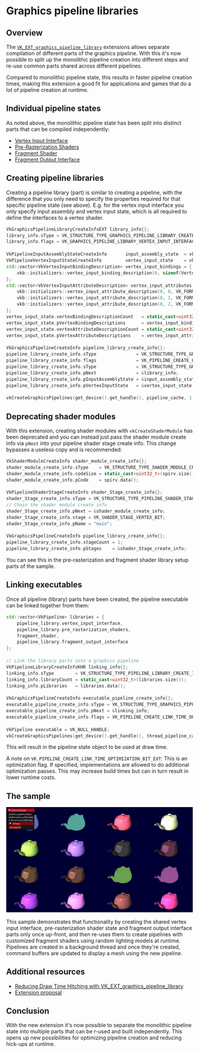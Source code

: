 <!--
- Copyright (c) 2022, Sascha Willems
-
- SPDX-License-Identifier: Apache-2.0
-
- Licensed under the Apache License, Version 2.0 the "License";
- you may not use this file except in compliance with the License.
- You may obtain a copy of the License at
-
-     http://www.apache.org/licenses/LICENSE-2.0
-
- Unless required by applicable law or agreed to in writing, software
- distributed under the License is distributed on an "AS IS" BASIS,
- WITHOUT WARRANTIES OR CONDITIONS OF ANY KIND, either express or implied.
- See the License for the specific language governing permissions and
- limitations under the License.
-
-->

# Graphics pipeline libraries

## Overview

The [```VK_EXT_graphics_pipeline_library```](https://www.khronos.org/registry/vulkan/specs/1.3-extensions/man/html/VK_EXT_graphics_pipeline_library.html) extensions allows separate compilation of different parts of the graphics pipeline. With this it's now possible to split up the monolithic pipeline creation into different steps and re-use common parts shared across different pipelines.

Compared to monolithic pipeline state, this results in faster pipeline creation times, making this extension a good fit for applications and games that do a lot of pipeline creation at runtime.

## Individual pipeline states

As noted above, the monolithic pipeline state has been split into distinct parts that can be compiled independently:

* [Vertex Input Interface](https://www.khronos.org/registry/vulkan/specs/1.3-extensions/html/vkspec.html#pipeline-graphics-subsets-vertex-input)
* [Pre-Rasterization Shaders](https://www.khronos.org/registry/vulkan/specs/1.3-extensions/html/vkspec.html#pipeline-graphics-subsets-pre-rasterization)
* [Fragment Shader](https://www.khronos.org/registry/vulkan/specs/1.3-extensions/html/vkspec.html#pipeline-graphics-subsets-fragment-shader)
* [Fragment Output Interface](https://www.khronos.org/registry/vulkan/specs/1.3-extensions/html/vkspec.html#pipeline-graphics-subsets-fragment-output)

## Creating pipeline libraries

Creating a pipeline library (part) is similar to creating a pipeline, with the difference that you only need to specify the properties required for that specific pipeline state (see above). E.g. for the vertex input interface you only specify input assembly and vertex input state, which is all required to define the interfaces to a vertex shader.

```cpp
VkGraphicsPipelineLibraryCreateInfoEXT library_info{};
library_info.sType = VK_STRUCTURE_TYPE_GRAPHICS_PIPELINE_LIBRARY_CREATE_INFO_EXT;
library_info.flags = VK_GRAPHICS_PIPELINE_LIBRARY_VERTEX_INPUT_INTERFACE_BIT_EXT;

VkPipelineInputAssemblyStateCreateInfo       input_assembly_state  = vkb::initializers::pipeline_input_assembly_state_create_info(VK_PRIMITIVE_TOPOLOGY_TRIANGLE_LIST, 0, VK_FALSE);
VkPipelineVertexInputStateCreateInfo         vertex_input_state    = vkb::initializers::pipeline_vertex_input_state_create_info();
std::vector<VkVertexInputBindingDescription> vertex_input_bindings = {
    vkb::initializers::vertex_input_binding_description(0, sizeof(Vertex), VK_VERTEX_INPUT_RATE_VERTEX),
};
std::vector<VkVertexInputAttributeDescription> vertex_input_attributes = {
    vkb::initializers::vertex_input_attribute_description(0, 0, VK_FORMAT_R32G32B32_SFLOAT, 0),
    vkb::initializers::vertex_input_attribute_description(0, 1, VK_FORMAT_R32G32B32_SFLOAT, sizeof(float) * 3),
    vkb::initializers::vertex_input_attribute_description(0, 2, VK_FORMAT_R32G32_SFLOAT, sizeof(float) * 6),
};
vertex_input_state.vertexBindingDescriptionCount   = static_cast<uint32_t>(vertex_input_bindings.size());
vertex_input_state.pVertexBindingDescriptions      = vertex_input_bindings.data();
vertex_input_state.vertexAttributeDescriptionCount = static_cast<uint32_t>(vertex_input_attributes.size());
vertex_input_state.pVertexAttributeDescriptions    = vertex_input_attributes.data();

VkGraphicsPipelineCreateInfo pipeline_library_create_info{};
pipeline_library_create_info.sType               = VK_STRUCTURE_TYPE_GRAPHICS_PIPELINE_CREATE_INFO;
pipeline_library_create_info.flags               = VK_PIPELINE_CREATE_LIBRARY_BIT_KHR | VK_PIPELINE_CREATE_RETAIN_LINK_TIME_OPTIMIZATION_INFO_BIT_EXT;
pipeline_library_create_info.sType               = VK_STRUCTURE_TYPE_GRAPHICS_PIPELINE_CREATE_INFO;
pipeline_library_create_info.pNext               = &library_info;
pipeline_library_create_info.pInputAssemblyState = &input_assembly_state;
pipeline_library_create_info.pVertexInputState   = &vertex_input_state;

vkCreateGraphicsPipelines(get_device().get_handle(), pipeline_cache, 1, &pipeline_library_create_info, nullptr, &pipeline_library.vertex_input_interface);
```

## Deprecating shader modules

With this extension, creating shader modules with `vkCreateShaderModule` has been deprecated and you can instead just pass the shader module create info via `pNext` into your pipeline shader stage create info. This change bypasses a useless copy and is recommended:

```cpp
VkShaderModuleCreateInfo shader_module_create_info{};
shader_module_create_info.sType    = VK_STRUCTURE_TYPE_SHADER_MODULE_CREATE_INFO;
shader_module_create_info.codeSize = static_cast<uint32_t>(spirv.size()) * sizeof(uint32_t);
shader_module_create_info.pCode    = spirv.data();

VkPipelineShaderStageCreateInfo shader_Stage_create_info{};
shader_Stage_create_info.sType = VK_STRUCTURE_TYPE_PIPELINE_SHADER_STAGE_CREATE_INFO;
// Chain the shader module create info
shader_Stage_create_info.pNext = &shader_module_create_info;
shader_Stage_create_info.stage = VK_SHADER_STAGE_VERTEX_BIT;
shader_Stage_create_info.pName = "main";

VkGraphicsPipelineCreateInfo pipeline_library_create_info{};
pipeline_library_create_info.stageCount = 1;
pipeline_library_create_info.pStages    = &shader_Stage_create_info;
```

You can see this in the pre-rasterization and fragment shader library setup parts of the sample.

## Linking executables

Once all pipeline (library) parts have been created, the pipeline executable can be linked together from them:

```cpp
std::vector<VkPipeline> libraries = {
    pipeline_library.vertex_input_interface,
    pipeline_library.pre_rasterization_shaders,
    fragment_shader,
    pipeline_library.fragment_output_interface
};

// Link the library parts into a graphics pipeline
VkPipelineLibraryCreateInfoKHR linking_info{};
linking_info.sType        = VK_STRUCTURE_TYPE_PIPELINE_LIBRARY_CREATE_INFO_KHR;
linking_info.libraryCount = static_cast<uint32_t>(libraries.size());
linking_info.pLibraries   = libraries.data();

VkGraphicsPipelineCreateInfo executable_pipeline_create_info{};
executable_pipeline_create_info.sType = VK_STRUCTURE_TYPE_GRAPHICS_PIPELINE_CREATE_INFO;
executable_pipeline_create_info.pNext = &linking_info;
executable_pipeline_create_info.flags = VK_PIPELINE_CREATE_LINK_TIME_OPTIMIZATION_BIT_EXT;

VkPipeline executable = VK_NULL_HANDLE;
vkCreateGraphicsPipelines(get_device().get_handle(), thread_pipeline_cache, 1, &executable_pipeline_create_info, nullptr, &executable);
```

This will result in the pipeline state object to be used at draw time. 

A note on `VK_PIPELINE_CREATE_LINK_TIME_OPTIMIZATION_BIT_EXT`: This is an optimization flag. If specified, implementations are allowed to do additional optimization passes. This may increase build times but can in turn result in lower runtime costs.

## The sample

![Sample](./images/sample.jpg)

This sample demonstrates that functionality by creating the shared vertex input interface, pre-rasterization shader state and fragment output interface parts only once up-front, and then re-uses them to create pipelines with customized fragment shaders using random lighting models at runtime. Pipelines are created in a background thread and once they're created, command buffers are updated to display a mesh using the new pipeline.


## Additional resources

* [Reducing Draw Time Hitching with VK_EXT_graphics_pipeline_library](https://www.khronos.org/blog/reducing-draw-time-hitching-with-vk-ext-graphics-pipeline-library)
* [Extension proposal](https://github.com/KhronosGroup/Vulkan-Docs/blob/main/proposals/VK_EXT_graphics_pipeline_library.asciidoc)

## Conclusion

With the new extension it's now possible to separate the monolithic pipeline state into multiple parts that can be r-used and built independently. This opens up new possibilities for optimizing pipeline creation and reducing hick-ups at runtime.